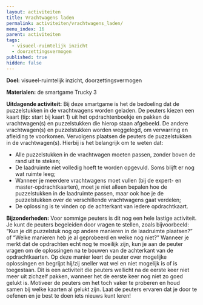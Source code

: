 ```yaml
---
layout: activiteiten
title: Vrachtwagens laden
permalink: activiteiten/vrachtwagens_laden/
menu_index: 16
parent: activiteiten
tags:
  - visueel-ruimtelijk inzicht
  - doorzettingsvermogen
published: true
hidden: false
---
```


**Doel:** visueel-ruimtelijk inzicht, doorzettingsvermogen

<p style="margin-top: 10px;"/>

**Materialen:** de smartgame Trucky 3

<p style="margin-top: 10px;"/>

**Uitdagende activiteit:** Bij deze smartgame is het de bedoeling dat de puzzelstukken in de vrachtwagens worden geladen. De peuters kiezen een kaart (tip: start bij kaart 1) uit het opdrachtenboekje en pakken de vrachtwagen(s) en puzzelstukken die hierop staan afgebeeld. De andere vrachtwagen(s) en puzzelstukken worden weggelegd, om verwarring en afleiding te voorkomen. Vervolgens plaatsen de peuters de puzzelstukken in de vrachtwagen(s). Hierbij is het belangrijk om te weten dat:
-	Alle puzzelstukken in de vrachtwagen moeten passen, zonder boven de rand uit te steken;
-	De laadruimte niet volledig hoeft te worden opgevuld. Soms blijft er nog wat ruimte leeg;
-	Wanneer je meerdere vrachtwagens moet vullen (bij de expert- en master-opdrachtkaarten), moet je niet alleen bepalen hoe de puzzelstukken in de laadruimte passen, maar ook hoe je de puzzelstukken over de verschillende vrachtwagens gaat verdelen;
-	De oplossing is te vinden op de achterkant van iedere opdrachtkaart.

<p style="margin-top: 10px;"/>

**Bijzonderheden:** Voor sommige peuters is dit nog een hele lastige activiteit. Je kunt de peuters begeleiden door vragen te stellen, zoals bijvoorbeeld: “Kun je dit puzzelstuk nog op andere manieren in de laadruimte plaatsen?” of “Welke manieren heb je al geprobeerd en welke nog niet?” Wanneer je merkt dat de opdrachten echt nog te moeilijk zijn, kun je aan de peuter vragen om de oplossingen na te bouwen van de achterkant van de opdrachtkaarten. Op deze manier leert de peuter over mogelijke oplossingen en begrijpt hij/zij sneller wat wel en niet mogelijk is of is toegestaan.
Dit is een activiteit die peuters wellicht na de eerste keer niet meer uit zichzelf pakken, wanneer het de eerste keer nog niet zo goed gelukt is. Motiveer de peuters om het toch vaker te proberen en houd samen bij welke kaarten al gelukt zijn. Laat de peuters ervaren dat je door te oefenen en je best te doen iets nieuws kunt leren!
